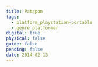 ```yaml
---
title: Patapon
tags:
  - platform_playstation-portable
  - genre_platformer
digital: true
physical: false
guide: false
pending: false
date: 2014-02-13
---
```

